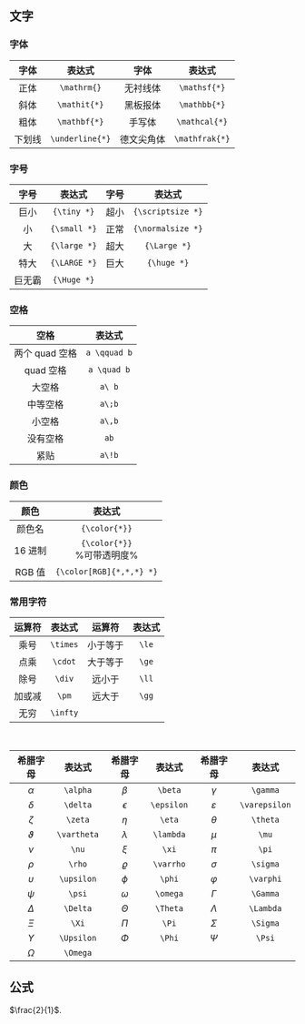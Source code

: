 ## 文字

### 字体

|  字体  |     表达式      |    字体    |     表达式     |
| :----: | :-------------: | :--------: | :------------: |
|  正体  |   `\mathrm{}`   |  无衬线体  |  `\mathsf{*}`  |
|  斜体  |  `\mathit{*}`   |  黑板报体  |  `\mathbb{*}`  |
|  粗体  |  `\mathbf{*}`   |   手写体   | `\mathcal{*}`  |
| 下划线 | `\underline{*}` | 德文尖角体 | `\mathfrak{*}` |

### 字号

|  字号  |    表达式    | 字号 |      表达式       |
| :----: | :----------: | :--: | :---------------: |
|  巨小  | `{\tiny *}`  | 超小 | `{\scriptsize *}` |
|   小   | `{\small *}` | 正常 | `{\normalsize *}` |
|   大   | `{\large *}` | 超大 |   `{\Large *}`    |
|  特大  | `{\LARGE *}` | 巨大 |    `{\huge *}`    |
| 巨无霸 | `{\Huge *}`  |      |                   |

### 空格

|      空格      |    表达式    |
| :------------: | :----------: |
| 两个 quad 空格 | `a \qquad b` |
|   quad 空格    | `a \quad b`  |
|     大空格     |    `a\ b`    |
|    中等空格    |    `a\;b`    |
|     小空格     |    `a\,b`    |
|    没有空格    |     `ab`     |
|      紧贴      |    `a\!b`    |

### 颜色

|  颜色   |             表达式             |
| :-----: | :----------------------------: |
| 颜色名  |         `{\color{*}}`          |
| 16 进制 | `{\color{*}}`<br/>%可带透明度% |
| RGB 值  |    `{\color[RGB]{*,*,*} *}`    |

### 常用字符

| 运算符 |  表达式  |  运算符  | 表达式 |
| :----: | :------: | :------: | :----: |
|  乘号  | `\times` | 小于等于 | `\le`  |
|  点乘  | `\cdot`  | 大于等于 | `\ge`  |
|  除号  |  `\div`  |  远小于  | `\ll`  |
| 加或减 |  `\pm`   |  远大于  | `\gg`  |
|  无穷  | `\infty` |          |        |

<br />

|  希腊字母   |   表达式    |  希腊字母  |   表达式   |   希腊字母    |    表达式     |
| :---------: | :---------: | :--------: | :--------: | :-----------: | :-----------: |
|  $\alpha$   |  `\alpha`   |  $\beta$   |  `\beta`   |   $\gamma$    |   `\gamma`    |
|  $\delta$   |  `\delta`   | $\epsilon$ | `\epsilon` | $\varepsilon$ | `\varepsilon` |
|   $\zeta$   |   `\zeta`   |   $\eta$   |   `\eta`   |   $\theta$    |   `\theta`    |
| $\vartheta$ | `\vartheta` | $\lambda$  | `\lambda`  |     $\mu$     |     `\mu`     |
|    $\nu$    |    `\nu`    |   $\xi$    |   `\xi`    |     $\pi$     |     `\pi`     |
|   $\rho$    |   `\rho`    | $\varrho$  | `\varrho`  |   $\sigma$    |   `\sigma`    |
| $\upsilon$  | `\upsilon`  |   $\phi$   |   `\phi`   |   $\varphi$   |   `\varphi`   |
|   $\psi$    |   `\psi`    |  $\omega$  |  `\omega`  |   $\Gamma$    |   `\Gamma`    |
|  $\Delta$   |  `\Delta`   |  $\Theta$  |  `\Theta`  |   $\Lambda$   |   `\Lambda`   |
|    $\Xi$    |    `\Xi`    |   $\Pi$    |   `\Pi`    |   $\Sigma$    |   `\Sigma`    |
| $\Upsilon$  | `\Upsilon`  |   $\Phi$   |   `\Phi`   |    $\Psi$     |    `\Psi`     |
|  $\Omega$   |  `\Omega`   |

## 公式

$\frac{2}{1}$.
